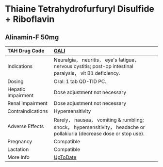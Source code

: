 # Thiaine Tetrahydrofurfuryl Disulfide + Riboflavin

## Alinamin-F 50mg

| TAH Drug Code      | [OALI](https://www.tahsda.org.tw/drugs/hissearch.php?drug_code=OALI)                                                   |
|:-------------------|:-----------------------------------------------------------------------------------------------------------------------|
| Indications        | Neuralgia， neuritis， eye's fatigue， nervous cystitis; post-op intestinal paralysis， vit B1 deficiency.             |
| Dosing             | Oral: 1 tab QD-TID PC.                                                                                                 |
| Hepatic Impairment | Dose adjustment not necessary                                                                                          |
| Renal Impairment   | Dose adjustment not necessary                                                                                          |
| Contraindications  | Hypersensitivity                                                                                                       |
| Adverse Effects    | Rarely， nausea， vomiting & rumbling; shock， hypersensitivity， headache or pollakiuria (decrease dose or stop use). |
| Pregnancy          | Compatible                                                                                                             |
| Lactation          | Compatible                                                                                                             |
| More Info          | [UpToDate](https://www.uptodate.com/contents/thiaine-tetrahydrofurfuryl-disulfide-and-riboflavin-drug-information)     |

